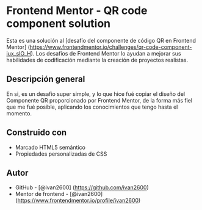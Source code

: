 # Frontend Mentor - QR code component solution

Esta es una solución al [desafío del componente de código QR en Frontend Mentor] (https://www.frontendmentor.io/challenges/qr-code-component-iux_sIO_H). Los desafíos de Frontend Mentor lo ayudan a mejorar sus habilidades de codificación mediante la creación de proyectos realistas.

## Descripción general

En si, es un desafio super simple, y lo que hice fué copiar el diseño del Componente QR proporcionado por Frontend Mentor, de la forma más fiel que me fué posible, aplicando los conocimientos que tengo hasta el momento.

## Construido con

- Marcado HTML5 semántico
- Propiedades personalizadas de CSS

## Autor

- GitHub - [@ivan2600] (https://github.com/ivan2600)
- Mentor de frontend - [@ivan2600] (https://www.frontendmentor.io/profile/ivan2600)